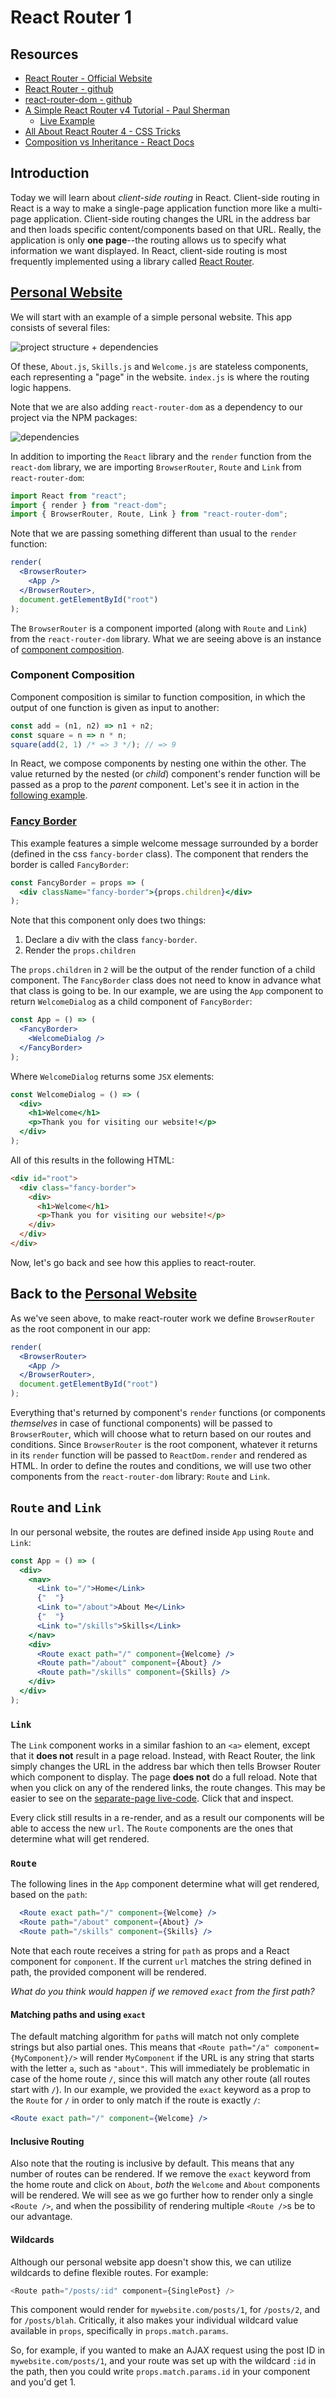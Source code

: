 # React Router 1

## Resources

* [React Router - Official Website](https://reacttraining.com/react-router/)
* [React Router - github](https://github.com/ReactTraining/react-router)
* [react-router-dom - github](https://github.com/ReactTraining/react-router/tree/master/packages/react-router-dom)
* [A Simple React Router v4 Tutorial - Paul Sherman](https://medium.com/@pshrmn/a-simple-react-router-v4-tutorial-7f23ff27adf)
  * [Live Example](https://codesandbox.io/s/vVoQVk78)
* [All About React Router 4 - CSS Tricks](https://css-tricks.com/react-router-4/)
* [Composition vs Inheritance - React Docs](https://reactjs.org/docs/composition-vs-inheritance.html)

## Introduction

Today we will learn about _client-side routing_ in React. Client-side routing in React is a way to make a single-page application function more like a multi-page application. Client-side routing changes the URL in the address bar and then loads specific content/components based on that URL. Really, the application is only **one page**--the routing allows us to specify what information we want displayed. In React, client-side routing is most frequently implemented using a library called [React Router](https://reacttraining.com/react-router/).

## [Personal Website](https://codesandbox.io/s/1r165o97o7)

We will start with an example of a simple personal website. This app consists of several files:

![project structure + dependencies](assets/project_structure.png?raw=true)

Of these, `About.js`, `Skills.js` and `Welcome.js` are stateless components, each representing a "page" in the website. `index.js` is where the routing logic happens.

Note that we are also adding `react-router-dom` as a dependency to our project via the NPM packages:

![dependencies](assets/dependecies.png?raw=true)

In addition to importing the `React` library and the `render` function from the `react-dom` library, we are importing `BrowserRouter`, `Route` and `Link` from `react-router-dom`:

```js
import React from "react";
import { render } from "react-dom";
import { BrowserRouter, Route, Link } from "react-router-dom";
```

Note that we are passing something different than usual to the `render` function:

```jsx
render(
  <BrowserRouter>
    <App />
  </BrowserRouter>,
  document.getElementById("root")
);
```

The `BrowserRouter` is a component imported (along with `Route` and `Link`) from the `react-router-dom` library. What we are seeing above is an instance of [component composition](https://reactjs.org/docs/composition-vs-inheritance.html).

### Component Composition

Component composition is similar to function composition, in which the output of one function is given as input to another:

```js
const add = (n1, n2) => n1 + n2;
const square = n => n * n;
square(add(2, 1) /* => 3 */); // => 9
```

In React, we compose components by nesting one within the other. The value returned by the nested (or _child_) component's render function will be passed as a prop to the _parent_ component. Let's see it in action in the [following example](https://codesandbox.io/s/pk7wn5vvoj).

### [Fancy Border](https://codesandbox.io/s/pk7wn5vvoj)

This example features a simple welcome message surrounded by a border (defined in the css `fancy-border` class). The component that renders the border is called `FancyBorder`:

```jsx
const FancyBorder = props => (
  <div className="fancy-border">{props.children}</div>
);
```

Note that this component only does two things:

1. Declare a div with the class `fancy-border`.
2. Render the `props.children`

The `props.children` in `2` will be the output of the render function of a child component. The `FancyBorder` class does not need to know in advance what that class is going to be. In our example, we are using the `App` component to return `WelcomeDialog` as a child component of `FancyBorder`:

```jsx
const App = () => (
  <FancyBorder>
    <WelcomeDialog />
  </FancyBorder>
);
```

Where `WelcomeDialog` returns some `JSX` elements:

```jsx
const WelcomeDialog = () => (
  <div>
    <h1>Welcome</h1>
    <p>Thank you for visiting our website!</p>
  </div>
);
```

All of this results in the following HTML:

```html
<div id="root">
  <div class="fancy-border">
    <div>
      <h1>Welcome</h1>
      <p>Thank you for visiting our website!</p>
    </div>
  </div>
</div>
```

Now, let's go back and see how this applies to react-router.

## Back to the [Personal Website](https://codesandbox.io/s/1r165o97o7)

As we've seen above, to make react-router work we define `BrowserRouter` as the root component in our app:

```jsx
render(
  <BrowserRouter>
    <App />
  </BrowserRouter>,
  document.getElementById("root")
);
```

Everything that's returned by component's `render` functions (or components _themselves_ in case of functional components) will be passed to `BrowserRouter`, which will choose what to return based on our routes and conditions. Since `BrowserRouter` is the root component, whatever it returns in its `render` function will be passed to `ReactDom.render` and rendered as HTML. In order to define the routes and conditions, we will use two other components from the `react-router-dom` library: `Route` and `Link`.

## `Route` and `Link`

In our personal website, the routes are defined inside `App` using `Route` and `Link`:

```jsx
const App = () => (
  <div>
    <nav>
      <Link to="/">Home</Link>
      {"  "}
      <Link to="/about">About Me</Link>
      {"  "}
      <Link to="/skills">Skills</Link>
    </nav>
    <div>
      <Route exact path="/" component={Welcome} />
      <Route path="/about" component={About} />
      <Route path="/skills" component={Skills} />
    </div>
  </div>
);
```

### `Link`

The `Link` component works in a similar fashion to an `<a>` element, except that it **does not** result in a page reload. Instead, with React Router, the link simply changes the URL in the address bar which then tells Browser Router which component to display. The page **does not** do a full reload.
Note that when you click on any of the rendered links, the route changes. This may be easier to see on the [separate-page live-code](https://1r165o97o7.codesandbox.io/). Click that and inspect.

Every click still results in a re-render, and as a result our components will be able to access the new `url`. The `Route` components are the ones that determine what will get rendered.

### `Route`

The following lines in the `App` component determine what will get rendered, based on the `path`:

```jsx
  <Route exact path="/" component={Welcome} />
  <Route path="/about" component={About} />
  <Route path="/skills" component={Skills} />
```

Note that each route receives a string for `path` as props and a React component for `component`. If the current `url` matches the string defined in path, the provided component will be rendered.

_What do you think would happen if we removed `exact` from the first path?_

#### Matching paths and using `exact`

The default matching algorithm for `path`s will match not only complete strings but also partial ones. This means that `<Route path="/a" component={MyComponent}/>` will render `MyComponent` if the URL is any string that starts with the letter `a`, such as `"about"`. This will immediately be problematic in case of the home route `/`, since this will match any other route (all routes start with `/`). In our example, we provided the `exact` keyword as a prop to the `Route` for `/` in order to only match if the route is exactly `/`:

```jsx
<Route exact path="/" component={Welcome} />
```

#### Inclusive Routing

Also note that the routing is inclusive by default. This means that any number of routes can be rendered. If we remove the `exact` keyword from the home route and click on `About`, _both_ the `Welcome` and `About` components will be rendered. We will see as we go further how to render only a single `<Route />`, and when the possibility of rendering multiple `<Route />`s be to our advantage.

#### Wildcards

Although our personal website app doesn't show this, we can utilize wildcards to define flexible routes. For example:

```js
<Route path="/posts/:id" component={SinglePost} />
```

This component would render for `mywebsite.com/posts/1`, for `/posts/2`, and for `/posts/blah`. Critically, it also makes your individual wildcard value available in `props`, specifically in `props.match.params`.

So, for example, if you wanted to make an AJAX request using the post ID in `mywebsite.com/posts/1`, and your route was set up with the wildcard `:id` in the path, then you could write `props.match.params.id` in your component and you'd get 1.
